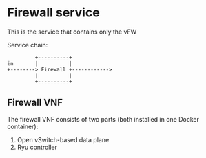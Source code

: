 # Firewall service 

This is the service that contains only the vFW

Service chain: 

```
         +----------+    
in       |          |
+--------> Firewall +------------>
         |          |    
         +----------+    
```

## Firewall VNF

The firewall VNF consists of two parts (both installed in one Docker container):

1. Open vSwitch-based data plane
2. Ryu controller

